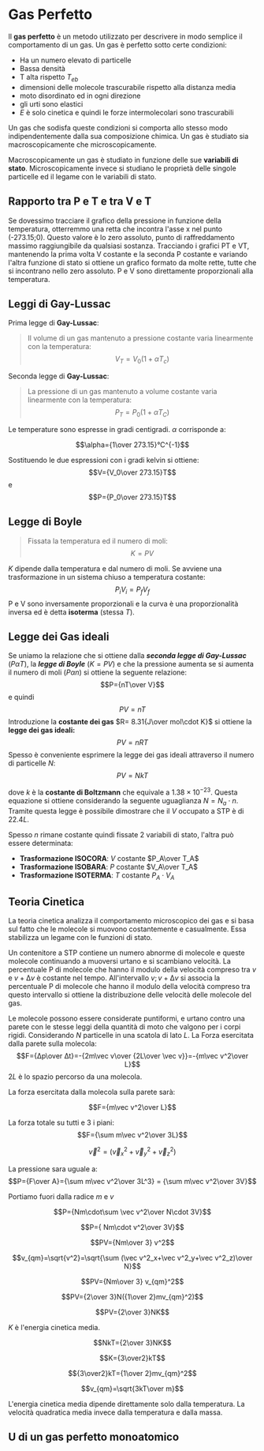 # Gas Perfetto

Il **gas perfetto** è un metodo utilizzato per descrivere in modo semplice il comportamento di un gas. Un gas è perfetto sotto certe condizioni:

- Ha un numero elevato di particelle 
- Bassa densità
- T alta rispetto $T_{eb}$
- dimensioni delle molecole trascurabile rispetto alla distanza media
- moto disordinato ed in ogni direzione 
- gli urti sono elastici
- $E$ è solo cinetica e quindi le forze intermolecolari sono trascurabili

Un gas che sodisfa queste condizioni si comporta allo stesso modo indipendentemente dalla sua composizione chimica. Un gas è studiato sia macroscopicamente che microscopicamente. 

Macroscopicamente un gas è studiato in funzione delle sue **variabili di stato**. Microscopicamente invece si studiano le proprietà delle singole particelle ed il legame con le variabili di stato. 

## Rapporto tra P e T e tra V e T

Se dovessimo tracciare il grafico della pressione in funzione della temperatura, otterremmo una retta che incontra l'asse x nel punto (-273.15;0). Questo valore è lo zero assoluto, punto di raffreddamento massimo raggiungibile da qualsiasi sostanza. Tracciando i grafici PT e VT, mantenendo la prima volta V costante e la seconda P costante e variando l'altra funzione di stato si ottiene un grafico formato da molte rette, tutte che si incontrano nello zero assoluto. P e V sono direttamente proporzionali alla temperatura. 

## Leggi di Gay-Lussac

Prima legge di **Gay-Lussac**:
> Il volume di un gas mantenuto a pressione costante varia linearmente con la temperatura: $$V_T=V_0(1+\alpha T_c)$$

Seconda legge di **Gay-Lussac**:
> La pressione di un gas mantenuto a volume costante varia linearmente con la temperatura: $$P_T=P_0(1+ \alpha T_C)$$

Le temperature sono espresse in gradi centigradi. $\alpha$ corrisponde a:

$$\alpha={1\over 273.15}°C^{-1}$$

Sostituendo le due espressioni con i gradi kelvin si ottiene: $$V={V_0\over 273.15}T$$ e $$P={P_0\over 273.15}T$$
## Legge di Boyle

> Fissata la temperatura ed il numero di moli: $$K=PV$$

$K$ dipende dalla temperatura e dal numero di moli. Se avviene una trasformazione in un sistema chiuso a temperatura costante:$$P_iV_i=P_fV_f$$
P e V sono inversamente proporzionali e la curva è una proporzionalità inversa ed è detta **isoterma** (stessa $T$).

## Legge dei Gas ideali

Se uniamo la relazione che si ottiene dalla ***seconda legge di Gay-Lussac*** ($P\alpha T$), la ***legge di Boyle*** ($K=PV$) e che la pressione aumenta se si aumenta il numero di moli ($P\alpha n$) si ottiene la seguente relazione: $$P={nT\over V}$$ e quindi $$PV = nT$$ Introduzione la **costante dei gas** $R= 8.31{J\over mol\cdot K}$ si ottiene la **legge dei gas ideali:**$$PV=nRT$$
Spesso è conveniente esprimere la legge dei gas ideali attraverso il numero di particelle $N$: 
$$PV=NkT$$

dove $k$ è la **costante di Boltzmann** che equivale a $1.38\times10^{-23}$. Questa equazione si ottiene considerando la seguente uguaglianza $N=N_a\cdot n$. Tramite questa legge è possibile dimostrare che il $V$ occupato a STP è di $22.4L$.

Spesso $n$ rimane costante quindi fissate 2 variabili di stato, l'altra può essere determinata:
- **Trasformazione ISOCORA**: $V$ costante $P_A\over T_A$
- **Trasformazione ISOBARA**: $P$ costante $V_A\over T_A$
- **Trasformazione ISOTERMA**: $T$ costante $P_A\cdot V_A$

## Teoria Cinetica

La teoria cinetica analizza il comportamento microscopico dei gas e si basa sul fatto che le molecole si muovono costantemente e casualmente. Essa stabilizza un legame con le funzioni di stato. 

Un contenitore a STP contiene un numero abnorme di molecole e queste molecole continuando a muoversi urtano e si scambiano velocità. La percentuale P di molecole che hanno il modulo della velocità compreso tra $v$ e $v+∆v$ è costante nel tempo. All'intervallo $v;v+∆v$ si associa la percentuale P di molecole che hanno il modulo della velocità compreso tra questo intervallo si ottiene la distribuzione delle velocità delle molecole del gas. 

Le molecole possono essere considerate puntiformi, e urtano contro una parete con le stesse leggi della quantità di moto che valgono per i corpi rigidi. Considerando $N$ particelle in una scatola di lato $L$. La Forza esercitata dalla parete sulla molecola: 
$$F={∆p\over ∆t}=-{2m\vec v\over {2L\over \vec v}}=-{m\vec v^2\over L}$$ 
$2L$ è lo spazio percorso da una molecola. 

La forza esercitata dalla molecola sulla parete sarà: 

$$F={m\vec v^2\over L}$$

La forza totale su tutti e 3 i piani:
$$F={\sum m\vec v^2\over 3L}$$

$$\vec v^2 = (\vec v^2_x+\vec v^2_y+\vec v^2_z)$$

La pressione sara uguale a:
$$P={F\over A}={\sum m\vec v^2\over 3L^3} = {\sum m\vec v^2\over 3V}$$

Portiamo fuori dalla radice $m$ e $v$

$$P={Nm\cdot\sum \vec v^2\over N\cdot 3V}$$

$$P={ Nm\cdot v^2\over 3V}$$

$$PV={Nm\over 3} v^2$$

$$v_{qm}=\sqrt{v^2}=\sqrt{\sum (\vec v^2_x+\vec v^2_y+\vec v^2_z)\over N}$$

$$PV={Nm\over 3} v_{qm}^2$$

$$PV={2\over 3}N({1\over 2}mv_{qm}^2)$$

$$PV={2\over 3}NK$$ 

$K$ è l'energia cinetica media.

$$NkT={2\over 3}NK$$

$$K={3\over2}kT$$

$${3\over2}kT={1\over 2}mv_{qm}^2$$

$$v_{qm}=\sqrt{3kT\over m}$$

L'energia cinetica media dipende direttamente solo dalla temperatura. La velocità quadratica media invece dalla temperatura e dalla massa. 

## U di un gas perfetto monoatomico
